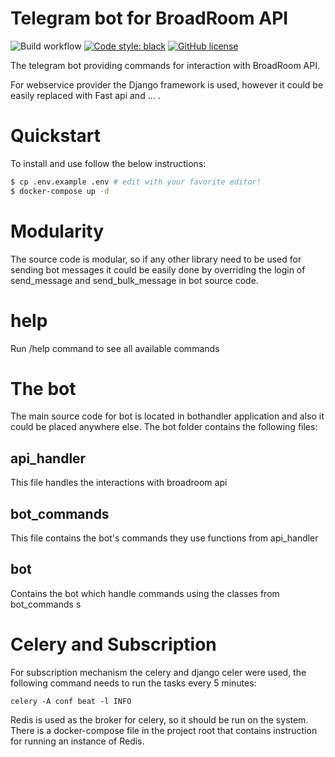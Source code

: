 # Telegram bot for BroadRoom API

![Build workflow](https://github.com/seyedrezafar/boardroom-telegram-bot/actions/workflows/main.yml/badge.svg)
[![Code style: black](https://img.shields.io/badge/code%20style-black-000000.svg)](https://github.com/psf/black)
[![GitHub license](https://img.shields.io/github/license/seyedrezafar/boardroom-telegram-bot)](https://github.com/seyedrezafar/boardroom-telegram-bot/blob/master/LICENSE)

The telegram bot providing commands for interaction with BroadRoom API.

For webservice provider the Django framework is used, however it could be easily
replaced with Fast api and ... .

# Quickstart

To install and use follow the below instructions:

```sh
$ cp .env.example .env # edit with your favorite editor!
$ docker-compose up -d
```

# Modularity

The source code is modular, so if any other library need to be used for sending bot messages it could be easily done by overriding the login of send_message and send_bulk_message in bot source code.

# help

Run /help command to see all available commands

# The bot

The main source code for bot is located in bothandler application and
also it could be placed anywhere else.
The bot folder contains the following files:

## api_handler

This file handles the interactions with broadroom api

## bot_commands

This file contains the bot's commands they use functions from api_handler

## bot

Contains the bot which handle commands using the classes from bot_commands
s

# Celery and Subscription

For subscription mechanism the celery and django celer were used, the following command needs to run the tasks every 5 minutes:

`celery -A conf beat -l INFO`

Redis is used as the broker for celery, so it should be run on the system. There is a docker-compose file in the project root that contains instruction for running an instance of Redis.
